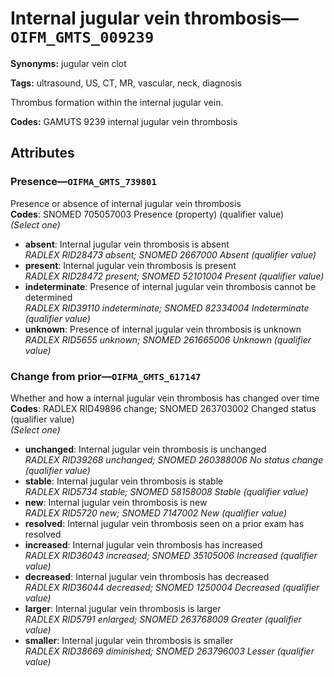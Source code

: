 # Internal jugular vein thrombosis—`OIFM_GMTS_009239`

**Synonyms:** jugular vein clot

**Tags:** ultrasound, US, CT, MR, vascular, neck, diagnosis

Thrombus formation within the internal jugular vein.

**Codes:** GAMUTS 9239 internal jugular vein thrombosis

## Attributes

### Presence—`OIFMA_GMTS_739801`

Presence or absence of internal jugular vein thrombosis  
**Codes**: SNOMED 705057003 Presence (property) (qualifier value)  
*(Select one)*

- **absent**: Internal jugular vein thrombosis is absent  
_RADLEX RID28473 absent; SNOMED 2667000 Absent (qualifier value)_
- **present**: Internal jugular vein thrombosis is present  
_RADLEX RID28472 present; SNOMED 52101004 Present (qualifier value)_
- **indeterminate**: Presence of internal jugular vein thrombosis cannot be determined  
_RADLEX RID39110 indeterminate; SNOMED 82334004 Indeterminate (qualifier value)_
- **unknown**: Presence of internal jugular vein thrombosis is unknown  
_RADLEX RID5655 unknown; SNOMED 261665006 Unknown (qualifier value)_

### Change from prior—`OIFMA_GMTS_617147`

Whether and how a internal jugular vein thrombosis has changed over time  
**Codes**: RADLEX RID49896 change; SNOMED 263703002 Changed status (qualifier value)  
*(Select one)*

- **unchanged**: Internal jugular vein thrombosis is unchanged  
_RADLEX RID39268 unchanged; SNOMED 260388006 No status change (qualifier value)_
- **stable**: Internal jugular vein thrombosis is stable  
_RADLEX RID5734 stable; SNOMED 58158008 Stable (qualifier value)_
- **new**: Internal jugular vein thrombosis is new  
_RADLEX RID5720 new; SNOMED 7147002 New (qualifier value)_
- **resolved**: Internal jugular vein thrombosis seen on a prior exam has resolved  
- **increased**: Internal jugular vein thrombosis has increased  
_RADLEX RID36043 increased; SNOMED 35105006 Increased (qualifier value)_
- **decreased**: Internal jugular vein thrombosis has decreased  
_RADLEX RID36044 decreased; SNOMED 1250004 Decreased (qualifier value)_
- **larger**: Internal jugular vein thrombosis is larger  
_RADLEX RID5791 enlarged; SNOMED 263768009 Greater (qualifier value)_
- **smaller**: Internal jugular vein thrombosis is smaller  
_RADLEX RID38669 diminished; SNOMED 263796003 Lesser (qualifier value)_